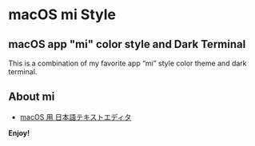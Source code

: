 # macOS mi Style

## macOS app "mi" color style and Dark Terminal 

This is a combination of my favorite app “mi” style color theme and dark terminal.

## About mi

* [macOS 用 日本語テキストエディタ](https://www.mimikaki.net/)

**Enjoy!**
